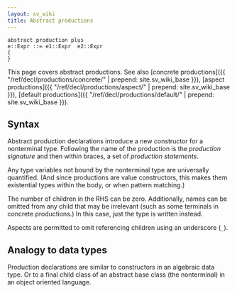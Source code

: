 ```yaml
---
layout: sv_wiki
title: Abstract productions
---
```



```
abstract production plus
e::Expr ::= e1::Expr  e2::Expr
{
}
```

This page covers abstract productions. See also [concrete productions]({{ "/ref/decl/productions/concrete/" | prepend: site.sv_wiki_base }}), [aspect productions]({{ "/ref/decl/productions/aspect/" | prepend: site.sv_wiki_base }}), [default productions]({{ "/ref/decl/productions/default/" | prepend: site.sv_wiki_base }}).

## Syntax

Abstract production declarations introduce a new constructor for a nonterminal type. Following the name of the production is the _production signature_ and then within braces, a set of _production statements_.

Any type variables not bound by the nonterminal type are universally quantified. (And since productions are value constructors, this makes them existential types within the body, or when pattern matching.)

The number of children in the RHS can be zero.  Additionally, names can be omitted from any child that may be irrelevant (such as some terminals in concrete productions.) In this case, just the type is written instead.

Aspects are permitted to omit referencing children using an underscore (`_`).

## Analogy to data types

Production declarations are similar to constructors in an algebraic data type. Or to a final child class of an abstract base class (the nonterminal) in an object oriented language.
